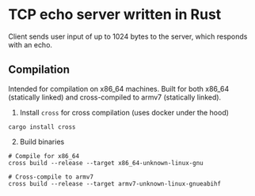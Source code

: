 # TCP echo server written in Rust
Client sends user input of up to 1024 bytes to the server, which responds with an echo.

## Compilation

Intended for compilation on x86_64 machines. Built for both x86_64 (statically linked) and cross-compiled to armv7 (statically linked).

1. Install `cross` for cross compilation (uses docker under the hood)
```
cargo install cross
```

2. Build binaries
```
# Compile for x86_64
cross build --release --target x86_64-unknown-linux-gnu

# Cross-compile to armv7
cross build --release --target armv7-unknown-linux-gnueabihf
```
